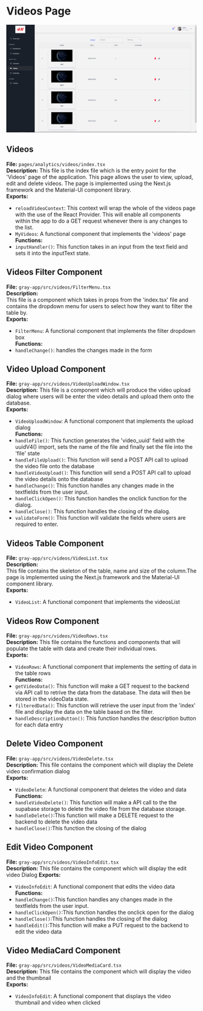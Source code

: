 
# Videos Page

![Videos](../assets/videos.png)  

## Videos

**File:** `pages/analytics/videos/index.tsx`  
**Description:** This file is the index file which is the entry point for the 'Videos' page of the application. This page allows the user to view, upload, edit and delete videos. The page is implemented using the Next.js framework and the Material-UI component library.  
**Exports:**
- `reloadVideoContext`: This context will wrap the whole of the videos page with the use of the React Provider. This will enable all components within the app to do a GET request whenever there is any changes to the list.
- `MyVideos`: A functional component that implements the 'videos' page  
**Functions:**
- `inputHandler()`: This function takes in an input from the text field and sets it into the inputText state.  

## Videos Filter Component

**File:** `gray-app/src/videos/FilterMenu.tsx`  
**Description:**  
This file is a component which takes in props from the 'index.tsx' file and contains the dropdown menu for users to select how they want to filter the table by.  
**Exports:**
- `FilterMenu`: A functional component that implements the filter dropdown box  
**Functions:**
- `handleChange()`: handles the changes made in the form  

## Video Upload Component

**File:** `gray-app/src/videos/VideoUploadWindow.tsx`  
**Description:** This file is a component which will produce the video upload dialog where users will be enter the video details and upload them onto the database.  
**Exports:**
- `VideoUploadWindow`: A functional component that implements the upload dialog  
**Functions:**
- `handleFile()`: This function generates the 'video_uuid' field with the uuidV4() import, sets the name of the file and finally set the file into the 'file' state
- `handleFileUpload()`: This function will send a POST API call to upload the video file onto the database
- `handleVideoUpload()`: This function will send a POST API call to upload the video details onto the database
- `handleChange()`: This function handles any changes made in the textfields from the user input.
- `handleClickOpen()`: This function handles the onclick function for the dialog.
- `handleClose()`: This function handles the closing of the dialog.
- `validateForm()`: This function will validate the fields where users are required to enter.  

## Videos Table Component

**File:** `gray-app/src/videos/VideoList.tsx`  
**Description:**  
This file contains the skeleton of the table, name and size of the column.The page is implemented using the Next.js framework and the Material-UI component library.  
**Exports:**
- `VideoList`: A functional component that implements the videosList  

## Videos Row Component

**File:** `gray-app/src/videos/VideoRows.tsx`  
**Description:** This file contains the functions and components that will populate the table with data and create their individual rows.  
**Exports:**
- `VideoRows`: A functional component that implements the setting of data in the table rows  
**Functions:**
- `getVideoData()`: This function will make a GET request to the backend via API call to retrive the data from the database. The data will then be stored in the videoData state.
- `filteredData()`: This function will retrieve the user input from the 'index' file and display the data on the table based on the filter.
- `handleDescriptionButton()`: This function handles the description button for each data entry  

## Delete Video Component

**File:** `gray-app/src/videos/VideoDelete.tsx`  
**Description:** This file contains the component which will display the Delete video confirmation dialog  
**Exports:**
- `VideoDelete`: A functional component that deletes the video and data  
**Functions:**
- `handleVideoDelete()`: This function will make a API call to the the supabase storage to delete the video file from the database storage.
- `handleDelete()`:This function will make a DELETE request to the backend to delete the video data
- `handleClose()`:This function the closing of the dialog  


## Edit Video Component

**File:** `gray-app/src/videos/VideoInfoEdit.tsx`  
**Description:** This file contains the component which will display the edit video Dialog
**Exports:**
- `VideoInfoEdit`: A functional component that edits the video data  
**Functions:**
- `handleChange()`:This function handles any changes made in the textfields from the user input.  
- `handleClickOpen()`:This function handles the onclick open for the dialog
- `handleClose()`:This function handles the closing of the dialog
- `handleEdit()`:This function will make a PUT request to the backend to edit the video data  

## Video MediaCard Component

**File:** `gray-app/src/videos/VideoMediaCard.tsx`  
**Description:** This file contains the component which will display the video and the thumbnail  
**Exports:**
- `VideoInfoEdit`: A functional component that displays the video thumbnail and video when clicked  
